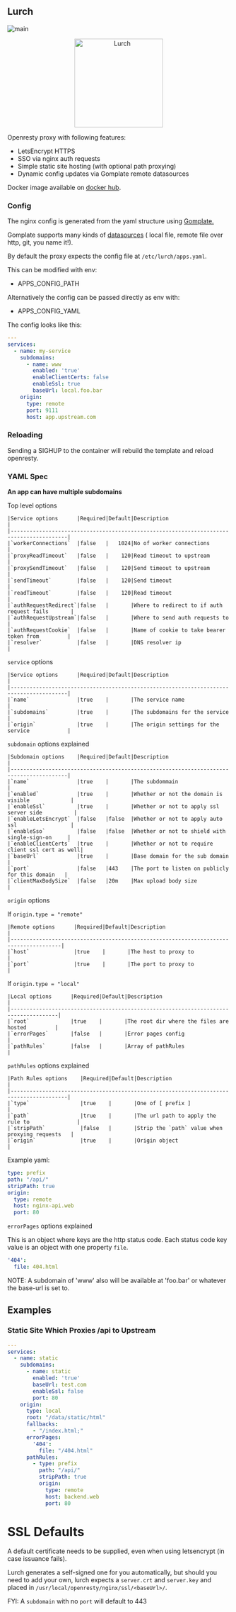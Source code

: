 ## Lurch

![main](https://github.com/byrnedo/lurch/actions/workflows/docker-image.yml/badge.svg?branch=main)

<p align="center">
    <img src="./lurch.jpg" alt="Lurch" width="200">
 </p>


Openresty proxy with following features:

- LetsEncrypt HTTPS
- SSO via nginx auth requests
- Simple static site hosting (with optional path proxying)
- Dynamic config updates via Gomplate remote datasources

Docker image available on [docker hub](https://hub.docker.com/r/byrnedo/lurch).

### Config

The nginx config is generated from the yaml structure using [Gomplate.](https://docs.gomplate.ca)

Gomplate supports many kinds of [datasources](https://docs.gomplate.ca/datasources/) ( local file, remote file over
http, git, you name it!).

By default the proxy expects the config file at `/etc/lurch/apps.yaml`.

This can be modified with env:
- APPS_CONFIG_PATH

Alternatively the config can be passed directly as env with:

- APPS_CONFIG_YAML

The config looks like this:

```yaml
---
services:
  - name: my-service
    subdomains:
      - name: www
        enabled: 'true'
        enableClientCerts: false
        enableSsl: true
        baseUrl: local.foo.bar
    origin:
      type: remote
      port: 9111
      host: app.upstream.com
```

### Reloading

Sending a SIGHUP to the container will rebuild the template and reload openresty.

### YAML Spec

**An app can have multiple subdomains**

Top level options

    |Service options      |Required|Default|Description                                      |
    |----------------------------------------------------------------------------------------|
    |`workerConnections`  |false   |   1024|No of worker connections                         |
    |`proxyReadTimeout`   |false   |    120|Read timeout to upstream                         |
    |`proxySendTimeout`   |false   |    120|Send timeout to upstream                         |
    |`sendTimeout`        |false   |    120|Send timeout                                     |
    |`readTimeout`        |false   |    120|Read timeout                                     |
    |`authRequestRedirect`|false   |       |Where to redirect to if auth request fails       |
    |`authRequestUpstream`|false   |       |Where to send auth requests to                   |
    |`authRequestCookie`  |false   |       |Name of cookie to take bearer token from         |
    |`resolver`           |false   |       |DNS resolver ip                                  |

`service` options

    |Service options      |Required|Default|Description                                      |
    |----------------------------------------------------------------------------------------|
    |`name`               |true    |       |The service name                                 |
    |`subdomains`         |true    |       |The subdomains for the service                   |
    |`origin`             |true    |       |The origin settings for the service            |


`subdomain` options explained

    |Subdomain options    |Required|Default|Description                                      |
    |----------------------------------------------------------------------------------------|
    |`name`               |true    |       |The subdommain                                   |
    |`enabled`            |true    |       |Whether or not the domain is visible             |
    |`enableSsl`          |true    |       |Whether or not to apply ssl server side          |
    |`enableLetsEncrypt`  |false   |false  |Whether or not to apply auto ssl                 |
    |`enableSso`          |false   |false  |Whether or not to shield with single-sign-on     |
    |`enableClientCerts`  |true    |       |Whether or not to require client ssl cert as well|
    |`baseUrl`            |true    |       |Base domain for the sub domain                   |
    |`port`               |false   |443    |The port to listen on publicly for this domain   |
    |`clientMaxBodySize`  |false   |20m    |Max upload body size                             |

`origin` options

If `origin.type = "remote"`

    |Remote options      |Required|Default|Description                                     |
    |--------------------------------------------------------------------------------------|
    |`host`              |true    |       |The host to proxy to                            |
    |`port`              |true    |       |The port to proxy to                            |

If `origin.type = "local"`

    |Local options      |Required|Default|Description                                     |
    |-------------------------------------------------------------------------------------|
    |`root`             |true    |       |The root dir where the files are hosted         |  
    |`errorPages`       |false   |       |Error pages config                              |
    |`pathRules`        |false   |       |Array of pathRules                              |

`pathRules` options explained

    |Path Rules options    |Required|Default|Description                                     |
    |----------------------------------------------------------------------------------------|
    |`type`                |true    |       |One of [ prefix ]                               |
    |`path`                |true    |       |The url path to apply the rule to               |
    |`stripPath`           |false   |       |Strip the `path` value when proxying requests   |
    |`origin`              |true    |       |Origin object                                   |

Example yaml:

```yaml
type: prefix
path: "/api/"
stripPath: true
origin:
  type: remote
  host: nginx-api.web
  port: 80
```

`errorPages` options explained

This is an object where keys are the http status code.
Each status code key value is an object with one property `file`.

```yaml
'404':
  file: 404.html
```

NOTE: A subdomain of 'www' also will be available at 'foo.bar' or whatever the base-url is set to.

## Examples

### Static Site Which Proxies /api to Upstream

```yaml
---
services:
  - name: static
    subdomains:
      - name: static
        enabled: 'true'
        baseUrl: test.com
        enableSsl: false
        port: 80
    origin:
      type: local
      root: "/data/static/html"
      fallbacks:
        - "/index.html;"
      errorPages:
        '404':
          file: "/404.html"
      pathRules:
        - type: prefix
          path: "/api/"
          stripPath: true
          origin:
            type: remote
            host: backend.web
            port: 80
```

# SSL Defaults

A default certificate needs to be supplied, even when using letsencrypt (in case issuance fails).

Lurch generates a self-signed one for you automatically, but should you need to add your own, lurch expects
a `server.crt` and `server.key` and placed in `/usr/local/openresty/nginx/ssl/<baseUrl>/`.

FYI: A `subdomain` with no `port` will default to 443
